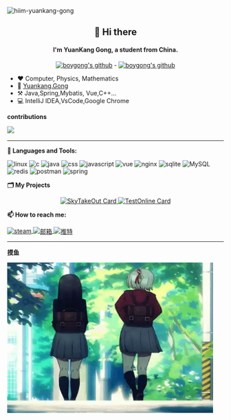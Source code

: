 ![hiim-yuankang-gong](D:\Desktop\boygong\assets\hiim-yuankang-gong.svg)



<div align="center">
    <h2>👋 Hi there</h2>
    <h4>
        I'm YuanKang Gong, a student from China.
    </h4>
    <a href="#"><img src="https://github-readme-streak-stats.herokuapp.com?user=boygong&theme=tokyonight-duo&border_radius=4.8&date_format=j%20M%5B%20Y%5D&card_width=400" alt="boygong's github"/></a>
    -
    <a href='#'>
    	<img src="https://github-readme-stats.vercel.app/api?username=boygong&show_icons=true" alt="boygong's github"  />
    </a>
</div>

-   :heart: Computer, Physics, Mathematics
-   :email: [Yuankang.Gong](mailto:2270499893@qq.com)
-   :hammer_and_pick: Java,Spring,Mybatis, Vue,C++...
-   :computer: IntelliJ IDEA,VsCode,Google Chrome

**contributions**

<img src="https://github-readme-activity-graph.vercel.app/graph?username=boygong&theme=dracula"/>

------

**🌈 Languages and Tools:**

<div>
<img src="https://www.vectorlogo.zone/logos/linux/linux-icon.svg" alt="linux" width="40" height="40"/>
    <img src="https://cdn.jsdelivr.net/gh/devicons/devicon/icons/c/c-original.svg" alt="c" width="40" height="40"/>
    <img src="https://cdn.jsdelivr.net/gh/devicons/devicon/icons/java/java-original.svg" alt="java" width="40" height="40"/>
    <img src="https://cdn.jsdelivr.net/gh/devicons/devicon@master/icons/css3/css3-original-wordmark.svg" alt="css" width="40" height="40"/>
    <img src="https://cdn.jsdelivr.net/gh/devicons/devicon/icons/javascript/javascript-original.svg" alt="javascript" width="40" height="40"/>
    <img src="https://cdn.jsdelivr.net/gh/devicons/devicon/icons/vuejs/vuejs-original.svg" alt="vue" width="40" height="40"/>
    <img src="https://www.vectorlogo.zone/logos/nginx/nginx-icon.svg" alt="nginx" width="40" height="40"/>
    <img src="https://www.vectorlogo.zone/logos/sqlite/sqlite-icon.svg" alt="sqlite" width="40" height="40"/>
    <img src="https://cdn.jsdelivr.net/gh/devicons/devicon/icons/mysql/mysql-original.svg" alt="MySQL" width="40" height="40"/>
    <img src="https://cdn.jsdelivr.net/gh/devicons/devicon@master/icons/redis/redis-original.svg" alt="redis" width="40" height="40"/>
    <img src="https://www.vectorlogo.zone/logos/getpostman/getpostman-icon.svg" alt="postman" width="40" height="40"/>
    <img src="https://www.vectorlogo.zone/logos/springio/springio-icon.svg" alt="spring" width="40" height="40"/>
</div>

**🗂️ My Projects**

<div align="center">
    <a href="https://github.com/boygong/sky-take-out">
    	<img src="https://github-readme-stats.vercel.app/api/pin/?username=boygong&repo=sky-take-out" alt="SkyTakeOut Card" width="45%"/>
    </a>
    <a href="https://github.com/boygong/test-online">
    	<img src="https://github-readme-stats.vercel.app/api/pin/?username=boygong&repo=test-online" alt="TestOnline Card" width="45%"/>
    </a>
</div>

**📫 How to reach me:**

<p>
  <a href="https://steamcommunity.com/profiles/76561199181241184/" target="blank">
    <img align="center" src="https://www.vectorlogo.zone/logos/steampowered/steampowered-icon.svg" alt="steam" height="30" width="30" />
  </a>
  <a href="mailto:2270499893@qq.com" target="blank">
    <img align="center" src="https://www.vectorlogo.zone/logos/gmail/gmail-icon.svg" alt="邮箱" height="30" width="30" />
  </a>
  <a href="https://twitter.com/fish_toast37217" target="blank">
    <img align="center" src="https://www.vectorlogo.zone/logos/twitter/twitter-tile.svg" alt="推特" height="30" width="30" />
  </a>
</p>

------

**摸鱼**

<img src="./assets/qianshu.gif" style="width:95%;height:350px"/>

